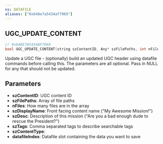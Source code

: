 ```yaml
---
ns: DATAFILE
aliases: ["0x648e7a5434af7969"]
---
```

## UGC_UPDATE_CONTENT

```c
// 0x648E7A5434AF7969
bool UGC_UPDATE_CONTENT(string szContentID, Any* szFilePaths, int nFiles, string szDisplayName, Any* szDesc, Any* szTags, string szContentType, int datafileIndex);
```

Update a UGC file - (optionally) build an updated UGC header using datafile commands before calling this. The parameters are all optional. Pass in NULL for any that should not be updated.


## Parameters
* **szContentID**: UGC content ID
* **szFilePaths**: Array of file paths
* **nFiles**: How many files are in the array
* **szDisplayName**: Front facing content name ("My Awesome Mission!")
* **szDesc**: Description of this mission ("Are you a bad enough dude to rescue the President?")
* **szTags**: Comma separated tags to describe searchable tags
* **szContentType**: 
* **datafileIndex**: Datafile slot containing the data you want to save
